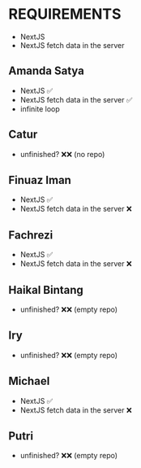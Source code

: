 # REQUIREMENTS

- NextJS
- NextJS fetch data in the server

## Amanda Satya

- NextJS ✅
- NextJS fetch data in the server ✅
- infinite loop

## Catur

- unfinished? ❌❌ (no repo)

## Finuaz Iman

- NextJS ✅
- NextJS fetch data in the server ❌

## Fachrezi

- NextJS ✅
- NextJS fetch data in the server ❌

## Haikal Bintang

- unfinished? ❌❌ (empty repo)

## Iry

- unfinished? ❌❌ (empty repo)

## Michael

- NextJS ✅
- NextJS fetch data in the server ❌

## Putri

- unfinished? ❌❌ (empty repo)
